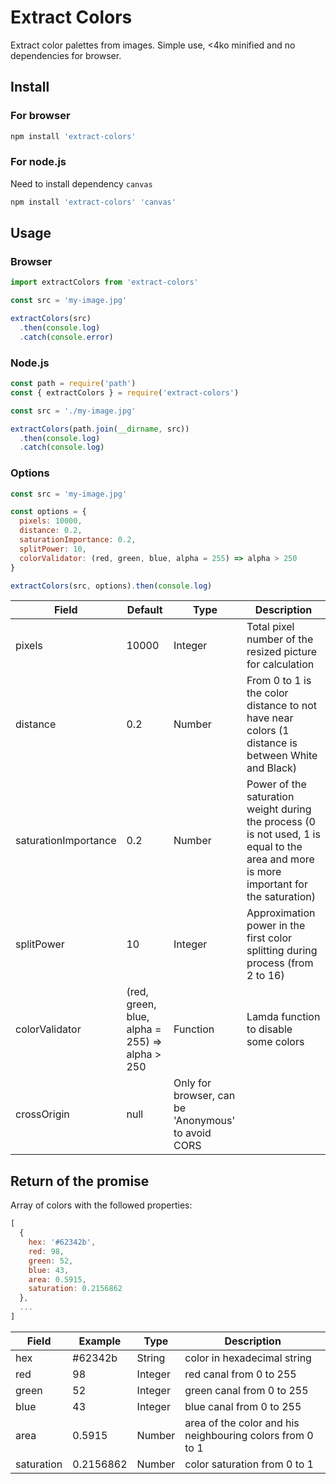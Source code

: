 # Extract Colors

Extract color palettes from images.
Simple use, <4ko minified and no dependencies for browser.


## Install

### For browser

```bash
npm install 'extract-colors'
```

### For node.js

Need to install dependency `canvas`

```bash
npm install 'extract-colors' 'canvas'
```

## Usage

### Browser

```js
import extractColors from 'extract-colors'

const src = 'my-image.jpg'

extractColors(src)
  .then(console.log)
  .catch(console.error)
```


### Node.js

```js
const path = require('path')
const { extractColors } = require('extract-colors')

const src = './my-image.jpg'

extractColors(path.join(__dirname, src))
  .then(console.log)
  .catch(console.log)
```


### Options

```js
const src = 'my-image.jpg'

const options = {
  pixels: 10000,
  distance: 0.2,
  saturationImportance: 0.2,
  splitPower: 10,
  colorValidator: (red, green, blue, alpha = 255) => alpha > 250
}

extractColors(src, options).then(console.log)
```

| Field | Default | Type | Description |
|---|---|---|---|
| pixels | 10000 | Integer | Total pixel number of the resized picture for calculation |
| distance | 0.2 | Number | From 0 to 1 is the color distance to not have near colors (1 distance is between White and Black) |
| saturationImportance | 0.2 | Number | Power of the saturation weight during the process (0 is not used, 1 is equal to the area and more is more important for the saturation) |
| splitPower | 10 | Integer | Approximation power in the first color splitting during process (from 2 to 16) |
| colorValidator | (red, green, blue, alpha = 255) => alpha > 250 | Function | Lamda function to disable some colors |
| crossOrigin | null | Only for browser, can be 'Anonymous' to avoid CORS |


## Return of the promise

Array of colors with the followed properties:

```js
[
  {
    hex: '#62342b',
    red: 98,
    green: 52,
    blue: 43,
    area: 0.5915,
    saturation: 0.2156862
  },
  ...
]
```

| Field | Example | Type | Description |
|---|---|---|---|
| hex | #62342b | String | color in hexadecimal string |
| red | 98 | Integer | red canal from 0 to 255 |
| green | 52 | Integer | green canal from 0 to 255 |
| blue | 43 | Integer | blue canal from 0 to 255 |
| area | 0.5915 | Number | area of the color and his neighbouring colors from 0 to 1 |
| saturation | 0.2156862 | Number | color saturation from 0 to 1 |
